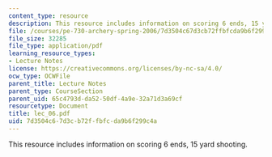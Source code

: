 ```yaml
---
content_type: resource
description: This resource includes information on scoring 6 ends, 15 yard shooting.
file: /courses/pe-730-archery-spring-2006/7d3504c67d3cb72ffbfcda9b6f299c4a_lec_06.pdf
file_size: 32285
file_type: application/pdf
learning_resource_types:
- Lecture Notes
license: https://creativecommons.org/licenses/by-nc-sa/4.0/
ocw_type: OCWFile
parent_title: Lecture Notes
parent_type: CourseSection
parent_uid: 65c4793d-da52-50df-4a9e-32a71d3a69cf
resourcetype: Document
title: lec_06.pdf
uid: 7d3504c6-7d3c-b72f-fbfc-da9b6f299c4a
---
```

This resource includes information on scoring 6 ends, 15 yard shooting.